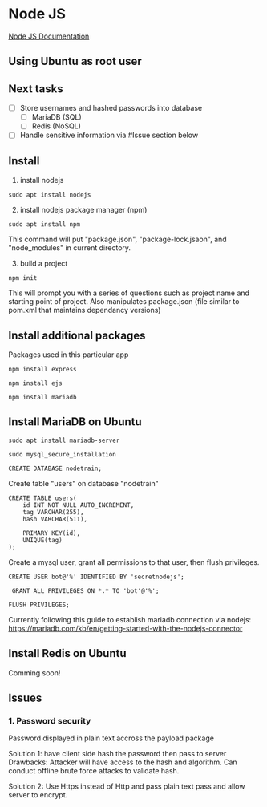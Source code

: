 # Node JS
[Node JS Documentation](https://nodejs.org/en/docs)

## Using Ubuntu as root user

## Next tasks
- [ ] Store usernames and hashed passwords into database
	- [ ] MariaDB (SQL)
	- [ ] Redis (NoSQL)
- [ ] Handle sensitive information via #Issue section below

## Install
1. install nodejs
```
sudo apt install nodejs
```

2. install nodejs package manager (npm)
```
sudo apt install npm
```
This command will put "package.json", "package-lock.jsaon", and "node_modules" in current directory.

3. build a project
```
npm init
```

This will prompt you with a series of questions such as project name and starting point of project. Also manipulates package.json (file similar to pom.xml that maintains dependancy versions)

## Install additional packages
Packages used in this particular app
```
npm install express
```

```
npm install ejs
```

```
npm install mariadb
```

## Install MariaDB on Ubuntu
```
sudo apt install mariadb-server
```

```
sudo mysql_secure_installation
```

```
CREATE DATABASE nodetrain;
```

Create table "users" on database "nodetrain"
```
CREATE TABLE users(
	id INT NOT NULL AUTO_INCREMENT,
	tag VARCHAR(255),
	hash VARCHAR(511),

	PRIMARY KEY(id),
	UNIQUE(tag)
);
```

Create a mysql user, grant all permissions to that user, then flush privileges.
```
CREATE USER bot@'%' IDENTIFIED BY 'secretnodejs';
```

```
 GRANT ALL PRIVILEGES ON *.* TO 'bot'@'%';
```

```
FLUSH PRIVILEGES;
```

Currently following this guide to establish mariadb connection via nodejs:
https://mariadb.com/kb/en/getting-started-with-the-nodejs-connector

## Install Redis on Ubuntu
Comming soon!

## Issues
### 1. Password security
Password displayed in plain text accross the payload package

Solution 1: have client side hash the password then pass to server
Drawbacks: Attacker will have access to the hash and algorithm. Can conduct offline brute force attacks to validate hash.

Solution 2: Use Https instead of Http and pass plain text pass and allow server to encrypt.